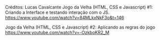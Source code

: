 Créditos: Lucas Cavalcante
Jogo da Velha (HTML, CSS e Javascript) #1: Criando a Interface e testando interação com o JS.
https://www.youtube.com/watch?v=84MLkxNkF3o&t=146

Jogo da Velha (HTML, CSS e Javascript) #2: Aplicando as regras do jogo
https://www.youtube.com/watch?v=-OzkboKR2_M
